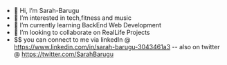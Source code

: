 - 👋 Hi, I’m Sarah-Barugu
- 👀 I’m interested in tech,fitness and music
- 🌱 I’m currently learning BackEnd Web Development 
- 💞️ I’m looking to collaborate on RealLife Projects
- $$ you can connect to me via linkedIn @ https://www.linkedin.com/in/sarah-barugu-3043461a3 
-- also on twitter @ https://twitter.com/SarahBarugu
<!---
Sarah-Barugu/Sarah-Barugu is a ✨ special ✨ repository because its `README.md` (this file) appears on your GitHub profile.
You can click the Preview link to take a look at your changes.
--->
